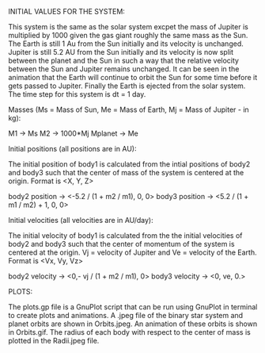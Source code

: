 INITIAL VALUES FOR THE SYSTEM:

 This system is the same as the solar system excpet the mass of Jupiter is multiplied by 1000 given the gas giant roughly the same mass as the Sun. The Earth is still 1 Au from the Sun initially and its velocity is unchanged. Jupiter is still 5.2 AU from the Sun initially and its velocity is now split between the planet and the Sun in such a way that the relative velocity between the Sun and Jupiter remains unchanged. It can be seen in the animation that the Earth will continue to orbit the Sun for some time before it gets passed to Jupiter. Finally the Earth is ejected from the solar system. The time step for this system is dt = 1 day.
 
Masses (Ms = Mass of Sun, Me =  Mass of Earth, Mj = Mass of Jupiter - in kg):

  M1 -> Ms 
  M2 -> 1000*Mj
  Mplanet -> Me 

 Initial positions (all positions are in AU):
 
  The initial position of body1 is calculated from the intial positions of body2 and body3 such that the center of mass of the system is centered at the origin. Format is <X, Y, Z>

  body2 position -> <-5.2 / (1 + m2 / m1), 0, 0>
  body3 position -> <5.2 / (1 + m1 / m2) + 1, 0, 0>

 Initial velocities (all velocities are in AU/day):

  The initial velocity of body1 is calculated from the the initial velocities of body2 and body3 such that the center of momentum of the system is centered at the origin. Vj = velocity of Jupiter and Ve = velocity of the Earth. Format is <Vx, Vy, Vz>

  body2 velocity -> <0,- vj / (1 + m2 / m1), 0>
  body3 velocity -> <0, ve, 0.>

PLOTS:

 The plots.gp file is a GnuPlot script that can be run using GnuPlot in terminal to create plots and animations. A .jpeg file of the binary star system and planet orbits are shown in Orbits.jpeg. An animation of these orbits is shown in Orbits.gif. The radius of each body with respect to the center of mass is plotted in the Radii.jpeg file.

 